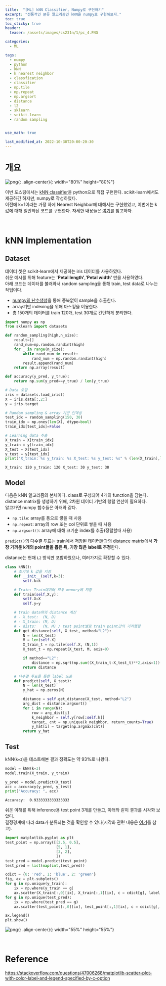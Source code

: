 ```yaml
---
title:  "[ML] kNN Classifier, Numpy로 구현하기"
excerpt: "전통적인 분류 알고리즘인 kNN을 numpy로 구현해보자."
toc: true
toc_sticky: true
header:
  teaser: /assets/images/cs231n/1/pc_4.PNG

categories:
  - ML

tags:
  - numpy
  - python
  - kNN
  - k nearest neighbor
  - classfication
  - classifier
  - np.tile
  - np.repeat
  - np.argsort
  - distance
  - l2
  - sklearn
  - scikit-learn
  - random sampling


use_math: true

last_modified_at: 2022-10-30T20:00-20:30
---
```


# 개요  

![png](/assets/images/cs231n/1/pc_4.PNG){: .align-center}{: width="80%" height="80%"}  

이번 포스팅에서는 [kNN classifier](https://yganalyst.github.io/dl/cs231n_1/#knn-k-nearest-neighbor)을 python으로 직접 구현한다. scikit-learn에서도 제공하긴 하지만, numpy로 작성하였다.  
이전에 k=1이라는 가정 하에 Nearest Neighbor에 대해서는 구현했었고, 이번에는 k값에 대해 일반화된 코드를 구현한다. 자세한 내용들은 [여기](https://yganalyst.github.io/dl/cs231n_1/#nearest-neighbor-classifier)를 참고하자.  
 
<br/>
  
# kNN Implementation  

## Dataset  

데이터 셋은 scikit-learn에서 제공하는 iris 데이터를 사용하였다.  
쉬운 예시를 위해 feature는 **'Petal length'**,**'Petal width'** 만을 사용하였다.  
아래 코드는 데이터를 불러와서 random sampling을 통해 train, test data로 나누는 작업이다.  

- [numpy의 난수생성](https://yganalyst.github.io/data_handling/memo_4/#4-%EB%82%9C%EC%88%98%EC%83%9D%EC%84%B1)을 통해 중복없이 sample을 추출한다.  
- array기반 indexing을 위해 마스킹을 이용한다.  
- 총 150개의 데이터를 train 120개, test 30개로 간단하게 분리한다.  

```python 
import numpy as np
from sklearn import datasets

def random_sampling(high,n_size):
    result=[]
    rand_num=np.random.randint(high)
    for _ in range(n_size):
        while rand_num in result:
            rand_num = np.random.randint(high)
        result.append(rand_num)
    return np.array(result)

def accuracy(y_pred, y_true):
    return np.sum(y_pred==y_true) / len(y_true)

# Data 로딩
iris = datasets.load_iris()
X = iris.data[:,2:]
y = iris.target

# Random sampling & array 기반 인덱싱
test_idx = random_sampling(150, 30)
train_idx = np.ones(len(X), dtype=bool)
train_idx[test_idx]=False

# Learning data 추출
X_train = X[train_idx]
y_train = y[train_idx]
X_test = X[test_idx]
y_test = y[test_idx]
print("X_train: %s y_train: %s X_test: %s y_test: %s" % (len(X_train),len(y_train),len(X_test),len(y_test)))
```
```
X_train: 120 y_train: 120 X_test: 30 y_test: 30
```



## Model  

다음은 kNN 알고리즘의 본체이다. class로 구성되어 4개의 function을 담는다.  
distance matrix를 생성하기 위해, 2차원 데이터 기반의 행렬 연산이 필요하다.  
알고가면 numpy 함수들은 아래와 같다.  

- `np.tile`: array를 통으로 쌓을 때 사용  
- `np.repeat`: array의 row 또는 col 단위로 쌓을 때 사용  
- `np.argsort()`: array에 대해 크기순 index를 추출(정렬할때 사용)  

`predict()`의 다수결 투표는 train에서 저장된 데이터들과의 distance matrix에서 **가장 가까운 k개의 point들을 뽑은 뒤, 가장 많은 label로 추정**한다.  

distance는 현재 `L2` 방식만 포함하였으나, 여러가지로 확장할 수 있다.  

```python
class kNN():
    # 초기에 k 값을 지정
    def __init__(self,k=3):
        self.k=k

    # Train: Train데이터 모두 memory에 저장
    def train(self,X,y):
        self.X=X
        self.y=y

    # train data와의 distance 계산
    # - X_test:  (N, D)
    # - X_train: (M, D) 
    # - dists:   (N, M) / test point별로 train point간의 거리행렬
    def get_distance(self, X_test, method="L2"):
        N = len(X_test)
        M = len(self.X)
        X_train_t = np.tile(self.X, (N,1))
        X_test_t = np.repeat(X_test, M, axis=0)

        if method=="L2":
            distance = np.sqrt(np.sum((X_train_t-X_test_t)**2,axis=1)).reshape(N,M)
        return distance

    # 다수결 투표를 통한 label 도출
    def predict(self, X_test):
        N = len(X_test)
        y_hat = np.zeros(N)

        distance = self.get_distance(X_test, method="L2")
        arg_dist = distance.argsort()
        for i in range(N):
            row = arg_dist[i]
            k_neighbor = self.y[row[:self.k]]
            target, cnt = np.unique(k_neighbor, return_counts=True)
            y_hat[i] = target[np.argmax(cnt)]
        return y_hat
```

## Test

kNN(`k=3`)을 테스트해본 결과 정확도는 약 93%로 나왔다.  

```python
model = kNN(k=3)
model.train(X_train, y_train)

y_pred = model.predict(X_test)
acc = accuracy(y_pred, y_test)
print("Accuracy: ", acc)
```
```
Accuracy:  0.9333333333333333
```

쉬운 이해를 위해 inference용 test point 3개를 만들고, 아래와 같이 결과를 시각화 보았다.  
결정경계에 따라 data가 분류되는 것을 확인할 수 있다(시각화 관련 내용은 [여기](https://yganalyst.github.io/visualization/visual_1/)를 참고).  

```python
import matplotlib.pyplot as plt
test_point = np.array([[2.5, 0.5],
                       [5, 1],
                       [3, 2],
                       ])
test_pred = model.predict(test_point)
test_pred = list(map(int,test_pred))

cdict = {0: 'red', 1: 'blue', 2: 'green'}
fig, ax = plt.subplots()
for g in np.unique(y_train):
    ix = np.where(y_train == g)
    ax.scatter(X_train[:,0][ix], X_train[:,1][ix], c = cdict[g], label = g)
for g in np.unique(test_pred):
    ix = np.where(test_pred == g)
    ax.scatter(test_point[:,0][ix], test_point[:,1][ix], c = cdict[g], label = 'test_'+str(g), marker="D",s=100)

ax.legend()
plt.show()
```


![png](/assets/images/ML/kNN/knn_plot.png){: .align-center}{: width="55%" height="55%"}  


<br/>

# Reference  

https://stackoverflow.com/questions/47006268/matplotlib-scatter-plot-with-color-label-and-legend-specified-by-c-option  